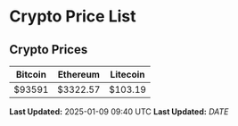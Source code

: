 # Crypto Price List

## Crypto Prices
| Bitcoin | Ethereum | Litecoin |
| ------- | -------- | -------- |
| $93591 | $3322.57 | $103.19 |
**Last Updated:** 2025-01-09 09:40 UTC
**Last Updated:** $DATE$
